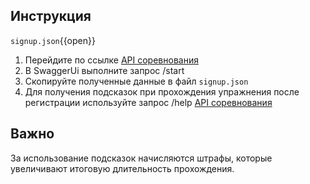 ## Инструкция

`signup.json`{{open}}

1. Перейдите по ссылке [API соревнования](/challenge/doc/swagger/index.html#/default/post_start)
2. В SwaggerUi выполните запрос /start 
3. Скопируйте полученные данные в файл `signup.json`
4. Для получения подсказок при прохождения упражнения после регистрации используйте запрос /help [API соревнования](/challenge/doc/swagger/index.html#/default/post_help)

## Важно

За использование подсказок начисляются штрафы, которые увеличивают итоговую длительность прохождения. 